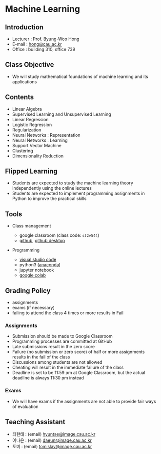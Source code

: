 # Machine Learning

## Introduction

- Lecturer : Prof. Byung-Woo Hong
- E-mail : hong@cau.ac.kr
- Office : building 310, office 739

## Class Objective

- We will study mathematical foundations of machine learning and its applications

## Contents

- Linear Algebra
- Supervised Learning and Unsupervised Learning
- Linear Regression
- Logistic Regression
- Regularization
- Neural Networks : Representation
- Neural Networks : Learning
- Support Vector Machine
- Clustering
- Dimensionality Reduction

## Flipped Learning

- Students are expected to study the machine learning theory independently using the online lectures
- Students are expected to implement programming assignments in Python to improve the practical skills

## Tools

- Class management
  - google classroom (class code: `st2v544`)
  - [github](https://github.com), [github desktop](https://desktop.github.com)

- Programming
  - [visual studio code](https://code.visualstudio.com)
  - python3 ([anaconda](https://www.anaconda.com))
  - jupyter notebook
  - [google colab](https://colab.research.google.com)

## Grading Policy

- assignments
- exams (if necessary)
- failing to attend the class 4 times or more results in Fail

### Assignments

- Submission should be made to Google Classroom
- Programming processes are committed at GitHub
- Late submissions result in the zero score
- Failure (no submission or zero score) of half or more assignments results in the fail of the class
- Discussions among students are not allowed
- Cheating will result in the immediate failure of the class
- Deadline is set to be 11:59 pm at Google Classroom, but the actual deadline is always 11:30 pm instead

### Exams

- We will have exams if the assignments are not able to provide fair ways of evaluation

## Teaching Assistant

- 최현태 : (email) hyuntae@image.cau.ac.kr
- 이다은 : (email) daeun@image.cau.ac.kr
- 토미 : (email) tomislav@image.cau.ac.kr
